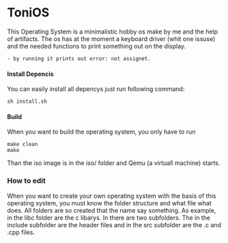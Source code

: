 # ToniOS
This Operating System is a minimalistic hobby os make by me and the help of artifacts.
The os has at the moment a keyboard driver (whit one issuse) and the needed functions to print something out on the display.

    - by running it prints out error: not assignet.

#### Install Depencis
You can easily install all depencys just run following command:

    sh install.sh
 #### Build
 When you want to build the operating system, you only have to run
 

    make clean
    make
Than the iso image is in the iso/ folder and Qemu (a virtuall machine) starts.

### How to edit
When you want to create your own operating system with the basis of this operating system, you must know the folder structure and what file what does.
All folders are so created that the name say something.
As example, in the libc folder are the c libarys. In there are two subfolders. The in the include subfolder are the header files and in the src subfolder are the .c and .cpp files.